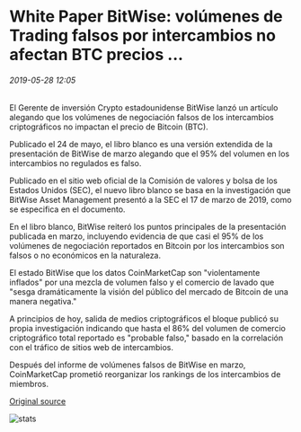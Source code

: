 # White Paper BitWise: volúmenes de Trading falsos por intercambios no afectan BTC precios ...

###### 2019-05-28 12:05

El Gerente de inversión Crypto estadounidense BitWise lanzó un artículo alegando que los volúmenes de negociación falsos de los intercambios criptográficos no impactan el precio de Bitcoin (BTC).

Publicado el 24 de mayo, el libro blanco es una versión extendida de la presentación de BitWise de marzo alegando que el 95% del volumen en los intercambios no regulados es falso.

Publicado en el sitio web oficial de la Comisión de valores y bolsa de los Estados Unidos (SEC), el nuevo libro blanco se basa en la investigación que BitWise Asset Management presentó a la SEC el 17 de marzo de 2019, como se especifica en el documento.

En el libro blanco, BitWise reiteró los puntos principales de la presentación publicada en marzo, incluyendo evidencia de que casi el 95% de los volúmenes de negociación reportados en Bitcoin por los intercambios son falsos o no económicos en la naturaleza.

El estado BitWise que los datos CoinMarketCap son "violentamente inflados" por una mezcla de volumen falso y el comercio de lavado que "sesga dramáticamente la visión del público del mercado de Bitcoin de una manera negativa."

A principios de hoy, salida de medios criptográficos el bloque publicó su propia investigación indicando que hasta el 86% del volumen de comercio criptográfico total reportado es "probable falso," basado en la correlación con el tráfico de sitios web de intercambios.

Después del informe de volúmenes falsos de BitWise en marzo, CoinMarketCap prometió reorganizar los rankings de los intercambios de miembros.

[Original source](https://cointelegraph.com/news/bitwise-white-paper-fake-trading-volumes-by-exchanges-do-not-impact-btc-prices)

![stats](https://c.statcounter.com/11760860/0/a89fa40b/1/ "stats")